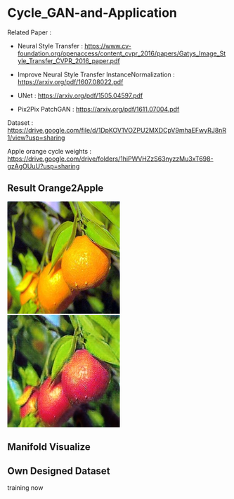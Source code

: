 # Cycle_GAN-and-Application

Related Paper :
  * Neural Style Transfer : https://www.cv-foundation.org/openaccess/content_cvpr_2016/papers/Gatys_Image_Style_Transfer_CVPR_2016_paper.pdf

  * Improve Neural Style Transfer InstanceNormalization : https://arxiv.org/pdf/1607.08022.pdf

  * UNet : https://arxiv.org/pdf/1505.04597.pdf
  
  * Pix2Pix PatchGAN : https://arxiv.org/pdf/1611.07004.pdf


Dataset : https://drive.google.com/file/d/1DpKOV1VOZPU2MXDCpV9mhaEFwyRJ8nR1/view?usp=sharing

Apple orange cycle weights : https://drive.google.com/drive/folders/1hiPWVHZzS63nyzzMu3xT698-gzAgOUuU?usp=sharing


## Result Orange2Apple
![gen](./example/n07749192_460.jpg)
![gen](./example/Y2X_0.jpg)

## Manifold Visualize 



## Own Designed Dataset

training now
